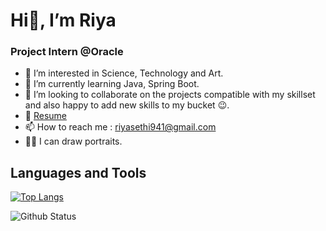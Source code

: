 #  Hi👋, I’m Riya 
### Project Intern @Oracle
- 👀 I’m interested in Science, Technology and Art.
- 🌱 I’m currently learning Java, Spring Boot.
- 💞️ I’m looking to collaborate on the projects compatible with my skillset and also happy to add new skills to my bucket 😉.
- 📃 [Resume](https://drive.google.com/drive/u/0/shared-with-me)
- 📫 How to reach me : riyasethi941@gmail.com
- 👩‍🎨 I can draw portraits.


<!---
rsethi3950/rsethi3950 is a ✨ special ✨ repository because its `README.md` (this file) appears on your GitHub profile.
You can click the Preview link to take a look at your changes.
--->

## Languages and Tools
[![Top Langs](https://github-readme-stats.vercel.app/api/top-langs/?username=rsethi3950&layout=compact&theme=radical)](https://github.com/anuraghazra/github-readme-stats)

![Github Status](https://github-readme-stats.vercel.app/api?username=rsethi3950&theme=radical)
